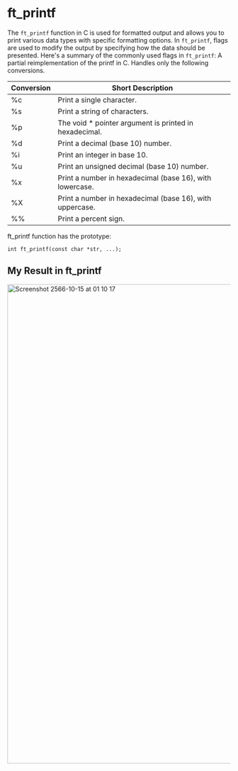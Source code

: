 # ft_printf

The `ft_printf` function in C is used for formatted output and allows you to print various data types with specific formatting options. In `ft_printf`, flags are used to modify the output by specifying how the data should be presented. Here's a summary of the commonly used flags in `ft_printf`:
A partial reimplementation of the printf in C. Handles only the following conversions.

| Conversion | Short Description                                                                             |
|------------|-----------------------------------------------------------------------------------------------|
| %c         | Print a single character.                                                                     |
| %s         | Print a string of characters.                                                                 |
| %p         | The void * pointer argument is printed in hexadecimal.                                        |
| %d         | Print a decimal (base 10) number.                                                             |
| %i         | Print an integer in base 10.                                                                  |
| %u         | Print an unsigned decimal (base 10) number.                                                   |
| %x         | Print a number in hexadecimal (base 16), with lowercase.                                      |
| %X         | Print a number in hexadecimal (base 16), with uppercase.                                      |
| %%         | Print a percent sign.                                                                         |

ft_printf function has the prototype:

```
int ft_printf(const char *str, ...);
```
## My Result in ft_printf
<img width="1081" alt="Screenshot 2566-10-15 at 01 10 17" src="https://github.com/Tisarji/ft-printf/assets/48820052/1757dd12-a0f1-4824-b6fe-13bb87c41e56">

